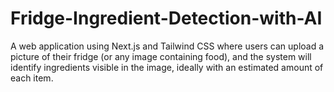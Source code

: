 # Fridge-Ingredient-Detection-with-AI
A web application using Next.js and Tailwind CSS where users can upload a picture of their fridge (or any image containing food), and the system will identify ingredients visible in the image, ideally with an estimated amount of each item.
